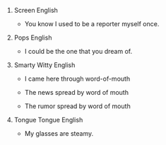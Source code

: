 1. Screen English

    - You know I used to be a reporter myself once.

2. Pops English

    - I could be the one that you dream of.

3. Smarty Witty English

    - I came here through word-of-mouth

    - The news spread by word of mouth

    - The rumor spread by word of mouth

4. Tongue Tongue English

    - My glasses are steamy.
